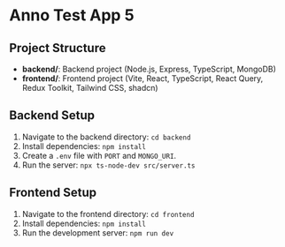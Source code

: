 # Anno Test App 5
## Project Structure
- **backend/**: Backend project (Node.js, Express, TypeScript, MongoDB)
- **frontend/**: Frontend project (Vite, React, TypeScript, React Query, Redux Toolkit, Tailwind CSS, shadcn)
## Backend Setup
1. Navigate to the backend directory: `cd backend`
2. Install dependencies: `npm install`
3. Create a `.env` file with `PORT` and `MONGO_URI`.
4. Run the server: `npx ts-node-dev src/server.ts`
## Frontend Setup
1. Navigate to the frontend directory: `cd frontend`
2. Install dependencies: `npm install`
3. Run the development server: `npm run dev`
